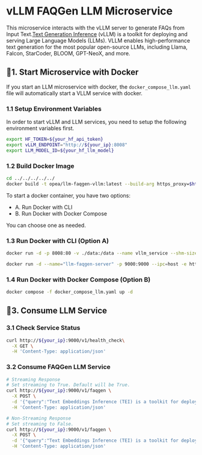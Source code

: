 # vLLM FAQGen LLM Microservice

This microservice interacts with the vLLM server to generate FAQs from Input Text.[Text Generation Inference](https://github.com/huggingface/text-generation-inference) (vLLM) is a toolkit for deploying and serving Large Language Models (LLMs). VLLM enables high-performance text generation for the most popular open-source LLMs, including Llama, Falcon, StarCoder, BLOOM, GPT-NeoX, and more.

## 🚀1. Start Microservice with Docker

If you start an LLM microservice with docker, the `docker_compose_llm.yaml` file will automatically start a VLLM service with docker.

### 1.1 Setup Environment Variables

In order to start vLLM and LLM services, you need to setup the following environment variables first.

```bash
export HF_TOKEN=${your_hf_api_token}
export vLLM_ENDPOINT="http://${your_ip}:8008"
export LLM_MODEL_ID=${your_hf_llm_model}
```

### 1.2 Build Docker Image

```bash
cd ../../../../../
docker build -t opea/llm-faqgen-vllm:latest --build-arg https_proxy=$https_proxy --build-arg http_proxy=$http_proxy -f comps/llms/faq-generation/vllm/langchain/Dockerfile .
```

To start a docker container, you have two options:

- A. Run Docker with CLI
- B. Run Docker with Docker Compose

You can choose one as needed.

### 1.3 Run Docker with CLI (Option A)

```bash
docker run -d -p 8008:80 -v ./data:/data --name vllm_service --shm-size 1g ghcr.io/huggingface/text-generation-inference:1.4 --model-id ${LLM_MODEL_ID}
```

```bash
docker run -d --name="llm-faqgen-server" -p 9000:9000 --ipc=host -e http_proxy=$http_proxy -e https_proxy=$https_proxy -e vLLM_ENDPOINT=$vLLM_ENDPOINT -e HUGGINGFACEHUB_API_TOKEN=$HF_TOKEN opea/llm-faqgen-vllm:latest
```

### 1.4 Run Docker with Docker Compose (Option B)

```bash
docker compose -f docker_compose_llm.yaml up -d
```

## 🚀3. Consume LLM Service

### 3.1 Check Service Status

```bash
curl http://${your_ip}:9000/v1/health_check\
  -X GET \
  -H 'Content-Type: application/json'
```

### 3.2 Consume FAQGen LLM Service

```bash
# Streaming Response
# Set streaming to True. Default will be True.
curl http://${your_ip}:9000/v1/faqgen \
  -X POST \
  -d '{"query":"Text Embeddings Inference (TEI) is a toolkit for deploying and serving open source text embeddings and sequence classification models. TEI enables high-performance extraction for the most popular models, including FlagEmbedding, Ember, GTE and E5."}' \
  -H 'Content-Type: application/json'

# Non-Streaming Response
# Set streaming to False.
curl http://${your_ip}:9000/v1/faqgen \
  -X POST \
  -d '{"query":"Text Embeddings Inference (TEI) is a toolkit for deploying and serving open source text embeddings and sequence classification models. TEI enables high-performance extraction for the most popular models, including FlagEmbedding, Ember, GTE and E5.", "streaming":false}' \
  -H 'Content-Type: application/json'
```
